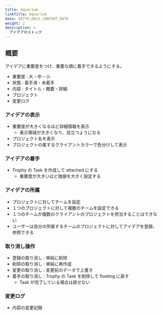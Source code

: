 ```yaml
---
title: Aquarium
linkTitle: Aquarium
date: GETTO_DOCS_CONTENT_DATE
weight: 2
description: >
  アイデアのストック
---
```


## 概要

アイデアに重要度をつけ、重要な順に着手できるようにする。

- 重要度 : 大・中・小
- 状態 : 着手済・未着手
- 内容 : タイトル・概要・詳細
- プロジェクト
- 変更ログ


### アイデアの表示

- 重要度が大きくなるほど詳細情報を表示
  - 表示領域が大きくなり、目立つようになる
- プロジェクト名を表示
- プロジェクトの属するクライアントカラーで色分けして表示


### アイデアの着手

- Trophy の Task を作成して attached にする
  - 重要度が大きいほど価値を大きく設定する


### アイデアの所属

- プロジェクトに対してチームを設定
- １つのプロジェクトに対して複数のチームを設定できる
- １つのチームが複数のクライアントのプロジェクトを担当することはできない
- ユーザーは自分の所属するチームのプロジェクトに対してアイデアを登録、参照できる


### 取り消し操作

- 登録の取り消し : 単純に削除
- 削除の取り消し : 単純に再作成
- 変更の取り消し : 変更前のデータで上書き
- 着手の取り消し : Trophy の Task を削除して floating に戻す
  - Task が完了している場合は戻せない


### 変更ログ

- 内容の変更記録

